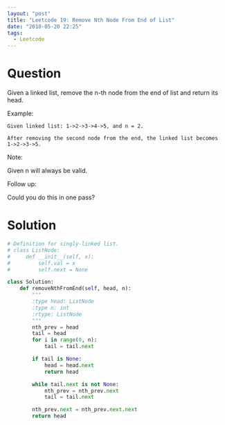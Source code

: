 ```yaml
---
layout: "post"
title: "Leetcode 19: Remove Nth Node From End of List"
date: "2018-05-20 22:25"
tags:
  - Leetcode
---
```


# Question
Given a linked list, remove the n-th node from the end of list and return its head.

Example:
```
Given linked list: 1->2->3->4->5, and n = 2.

After removing the second node from the end, the linked list becomes 1->2->3->5.
```

Note:

Given n will always be valid.

Follow up:

Could you do this in one pass?

# Solution
```python
# Definition for singly-linked list.
# class ListNode:
#     def __init__(self, x):
#         self.val = x
#         self.next = None

class Solution:
    def removeNthFromEnd(self, head, n):
        """
        :type head: ListNode
        :type n: int
        :rtype: ListNode
        """
        nth_prev = head
        tail = head
        for i in range(0, n):
            tail = tail.next

        if tail is None:
            head = head.next
            return head

        while tail.next is not None:
            nth_prev = nth_prev.next
            tail = tail.next

        nth_prev.next = nth_prev.next.next
        return head

```
